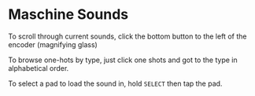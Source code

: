 # Maschine Sounds

To scroll through current sounds, click the bottom button to the left of the encoder (magnifying glass)

To browse one-hots by type, just click one shots and got to the type in alphabetical order.

To select a pad to load the sound in, hold `SELECT` then tap the pad.
